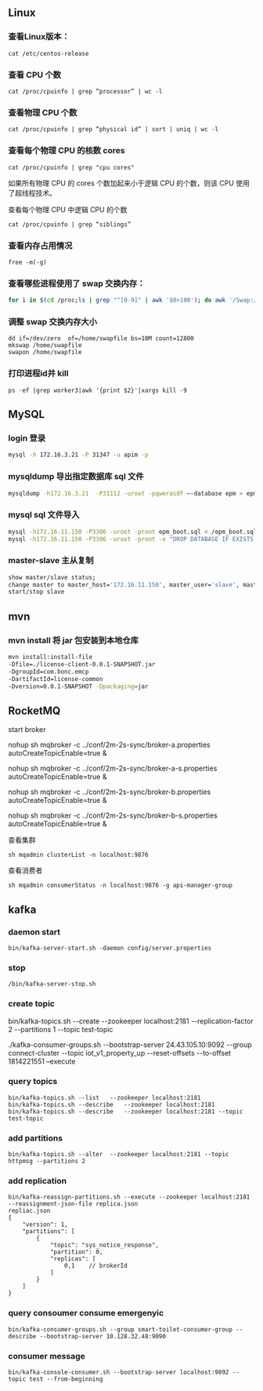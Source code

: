 ## Linux

### 查看Linux版本：

```
cat /etc/centos-release
```

### 查看 CPU 个数

```
cat /proc/cpuinfo | grep “processor” | wc -l
```

### 查看物理 CPU 个数

```
cat /proc/cpuinfo | grep “physical id” | sort | uniq | wc -l
```

### 查看每个物理 CPU 的核数 cores

```
cat /proc/cpuinfo | grep "cpu cores"
```

如果所有物理 CPU  的 cores 个数加起来小于逻辑 CPU 的个数，则该 CPU 使用了超线程技术。

查看每个物理 CPU 中逻辑 CPU 的个数

```
cat /proc/cpuinfo | grep “siblings”
```

### 查看内存占用情况

```
free -m(-g)
```

### 查看哪些进程使用了 swap 交换内存：

```bash
for i in $(cd /proc;ls | grep "^[0-9]" | awk '$0>100'); do awk '/Swap:/{a=a+$2}END{print '"$i"',a/1024"M"}' /proc/$i/smaps;done| sort -k2nr | head.
```

### 调整 swap 交换内存大小

```
dd if=/dev/zero  of=/home/swapfile bs=10M count=12800
mkswap /home/swapfile
swapon /home/swapfile
```



### 打印进程id并 kill

```
ps -ef |grep worker3|awk '{print $2}'|xargs kill -9
```


## MySQL
### login 登录

```bash
mysql -h 172.16.3.21 -P 31347 -u apim -p
```

### mysqldump 导出指定数据库 sql 文件

```bash
mysqldump -h172.16.3.21  -P31112 -uroot -pqwerasdf –-database epm > epm.sql
```

### mysql sql 文件导入

```bash
mysql -h172.16.11.150 -P3306 -uroot -proot epm_boot.sql < /epm_boot.sql.sql
mysql -h172.16.11.150 -P3306 -uroot -proot -e "DROP DATABASE IF EXISTS portal"
```

### master-slave 主从复制

```bash
show master/slave status;
change master to master_host='172.16.11.150', master_user='slave', master_password='slave', master_port=3301, master_log_file='mysql-bin.000001', master_log_pos= 2830, master_connect_retry=30;
start/stop slave
```

## mvn
### mvn install 将 jar 包安装到本地仓库

```bash
mvn install:install-file 
-Dfile=./license-client-0.0.1-SNAPSHOT.jar 
-DgroupId=com.bonc.emcp 
-DartifactId=license-common 
-Dversion=0.0.1-SNAPSHOT -Dpackaging=jar
```

## RocketMQ
start broker

nohup sh mqbroker -c ../conf/2m-2s-sync/broker-a.properties autoCreateTopicEnable=true  &

nohup sh mqbroker -c ../conf/2m-2s-sync/broker-a-s.properties autoCreateTopicEnable=true &

nohup sh mqbroker -c ../conf/2m-2s-sync/broker-b.properties autoCreateTopicEnable=true &

nohup sh mqbroker -c ../conf/2m-2s-sync/broker-b-s.properties autoCreateTopicEnable=true  &

查看集群

```
sh mqadmin clusterList -n localhost:9876
```

查看消费者

```
sh mqadmin consumerStatus -n localhost:9876 -g api-manager-group
```



## kafka

### daemon start

```
bin/kafka-server-start.sh -daemon config/server.properties
```

### stop

```
/bin/kafka-server-stop.sh
```

### create topic

bin/kafka-topics.sh --create     --zookeeper localhost:2181 --replication-factor 2 --partitions 1 --topic test-topic

./kafka-consumer-groups.sh --bootstrap-server 24.43.105.10:9092 --group connect-cluster --topic iot_v1_property_up --reset-offsets --to-offset 1814221551 –execute

### query topics

```
bin/kafka-topics.sh --list   --zookeeper localhost:2181
bin/kafka-topics.sh --describe   --zookeeper localhost:2181 
bin/kafka-topics.sh --describe   --zookeeper localhost:2181 --topic test-topic
```

### add partitions

```
bin/kafka-topics.sh --alter  --zookeeper localhost:2181 --topic httpmsg --partitions 2
```

### add replication

    bin/kafka-reassign-partitions.sh --execute --zookeeper localhost:2181 --reassignment-json-file replica.json 
    repliac.json
    {
        "version": 1,
        "partitions": [
            {
                "topic": "sys_notice_response",
                "partition": 0,
                "replicas": [
                    0,1    // brokerId
      			]
        	}
    	]
    }
### query consoumer consume emergenyic

```
bin/kafka-consumer-groups.sh --group smart-toilet-consumer-group --describe --bootstrap-server 10.128.32.48:9090
```

### consumer message

```
bin/kafka-console-consumer.sh --bootstrap-server localhost:9092 --topic test --from-beginning
```



